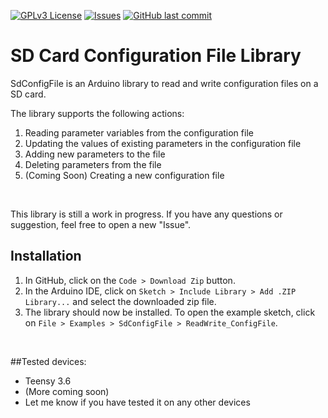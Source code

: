 [![GPLv3 License](https://img.shields.io/badge/License-MIT-yellow.svg)](https://opensource.org/licenses/)
[![Issues](https://img.shields.io/github/issues-raw/chillibasket/SdConfigFile.svg?maxAge=25000)](https://github.com/chillibasket/SdConfigFile/issues)
[![GitHub last commit](https://img.shields.io/github/last-commit/chillibasket/SdConfigFile.svg?style=flat)](https://github.com/chillibasket/SdConfigFile/commits/master)

# SD Card Configuration File Library
SdConfigFile is an Arduino library to read and write configuration files on a SD card.
</br>

The library supports the following actions:
1. Reading parameter variables from the configuration file
2. Updating the values of existing parameters in the configuration file
3. Adding new parameters to the file
4. Deleting parameters from the file
5. (Coming Soon) Creating a new configuration file
</br>

This library is still a work in progress. If you have any questions or suggestion, feel free to open a new "Issue".
</br>


## Installation
1. In GitHub, click on the `Code > Download Zip` button.
2. In the Arduino IDE, click on `Sketch > Include Library > Add .ZIP Library...` and select the downloaded zip file.
3. The library should now be installed. To open the example sketch, click on `File > Examples > SdConfigFile > ReadWrite_ConfigFile`.

</br>

##Tested devices:
* Teensy 3.6
* (More coming soon)
* Let me know if you have tested it on any other devices